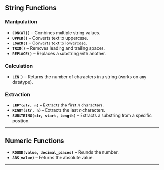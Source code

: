 ## String Functions

### Manipulation
- **`CONCAT()`** – Combines multiple string values.
- **`UPPER()`** – Converts text to uppercase.
- **`LOWER()`** – Converts text to lowercase.
- **`TRIM()`** – Removes leading and trailing spaces.
- **`REPLACE()`** – Replaces a substring with another.

### Calculation
- **`LEN()`** – Returns the number of characters in a string (works on any datatype).

### Extraction
- **`LEFT(str, n)`** – Extracts the first *n* characters.
- **`RIGHT(str, n)`** – Extracts the last *n* characters.
- **`SUBSTRING(str, start, length)`** – Extracts a substring from a specific position.

---

## Numeric Functions

- **`ROUND(value, decimal_places)`** – Rounds the number.
- **`ABS(value)`** – Returns the absolute value.

---